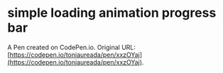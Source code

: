 # simple loading animation progress bar

A Pen created on CodePen.io. Original URL: [https://codepen.io/toniaureada/pen/xxzOYaj](https://codepen.io/toniaureada/pen/xxzOYaj).

